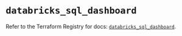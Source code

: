 # `databricks_sql_dashboard`

Refer to the Terraform Registry for docs: [`databricks_sql_dashboard`](https://registry.terraform.io/providers/databricks/databricks/1.69.0/docs/resources/sql_dashboard).

